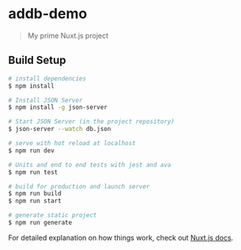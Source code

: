 # addb-demo

> My prime Nuxt.js project

## Build Setup

```bash
# install dependencies
$ npm install

# Install JSON Server
$ npm install -g json-server

# Start JSON Server (in the project repository)
$ json-server --watch db.json

# serve with hot reload at localhost
$ npm run dev

# Units and end to end tests with jest and ava
$ npm run test

# build for production and launch server
$ npm run build
$ npm run start

# generate static project
$ npm run generate
```

For detailed explanation on how things work, check out [Nuxt.js docs](https://nuxtjs.org).
